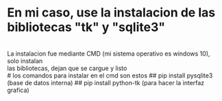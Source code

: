 # En mi caso, use la instalacion de las bibliotecas "tk" y "sqlite3"
<br>
La instalacion fue mediante CMD (mi sistema operativo es windows 10), solo instalan
<br>
las bibliotecas, dejan que se cargue y listo
<br>
# los comandos para instalar en el cmd son estos
## pip install pysqlite3  (base de datos interna)
## pip install python-tk  (para hacer la interfaz grafica)
